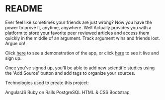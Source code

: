 # README

Ever feel like sometimes your friends are just wrong? Now you have the power to prove it, anytime, anywhere. Well Actually provides you with a platform to store your favorite peer reviewed articles and access them quickly in the middle of an argument. Track argument wins and friends lost. Argue on!

Click [here](https://www.youtube.com/watch?v=9hMi7LRDuz0) to see a demonstration of the app, or click [here](well-actually.herokuapp.com) to see it live and sign up.

Once you've signed up, you'll be able to add new scientific studies using the 'Add Source' button and add tags to organize your sources.

Technologies used to create this project:

AngularJS
Ruby on Rails
PostgreSQL
HTML & CSS
Bootstrap
